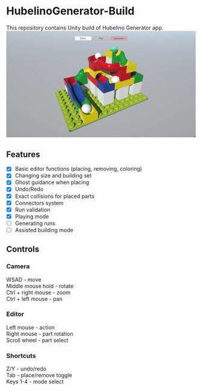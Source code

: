 # HubelinoGenerator-Build
This repository contains Unity build of Hubelino Generator app.
![Hubelino generator in play mode](title.png)
## Features
- [x] Basic editor functions (placing, removing, coloring)
- [x] Changing size and building set 
- [x] Ghost guidance when placing
- [x] Undo/Redo
- [x] Exact collisions for placed parts
- [x] Connectors system
- [x] Run validation
- [x] Playing mode
- [ ] Generating runs
- [ ] Assisted building mode
## Controls
### Camera
WSAD - move  
Middle mouse hold - rotate  
Ctrl + right mouse - zoom  
Ctrl + left mouse - pan  
### Editor
Left mouse - action  
Right mouse - part rotation  
Scroll wheel - part select  
### Shortcuts
Z/Y - undo/redo  
Tab - place/remove toggle  
Keys 1-4 - mode select  
